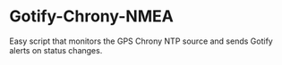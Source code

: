 # Gotify-Chrony-NMEA
Easy script that monitors the GPS Chrony NTP source and sends Gotify alerts on status changes.
